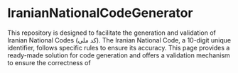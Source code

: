 # IranianNationalCodeGenerator
This repository is designed to facilitate the generation and validation of Iranian National Codes (کد ملی). The Iranian National Code, a 10-digit unique identifier, follows specific rules to ensure its accuracy. This page provides a ready-made solution for code generation and offers a validation mechanism to ensure the correctness of 
